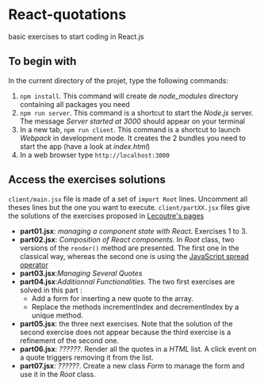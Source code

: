 # React-quotations
basic exercises to start coding in React.js
## To begin with
In the current directory of the projet, type the following commands:
1. `npm install`. This command will create de *node_modules* directory containing all packages you need
1. `npm run server`. This command is a shortcut to start the *Node.js* server. The message *Server started at 3000* should appear on your terminal
1. In a new tab, `npm run client`. This command is a shortcut to launch *Webpack* in development mode. It creates the 2 bundles you need to start the app (have a look at *index.html*)
1. In a web browser type `http://localhost:3000`
## Access the exercises solutions
`client/main.jsx` file is made of a set of `import Root` lines. Uncomment all theses lines but the one you want to execute.
`client/partXX.jsx` files give the solutions of the exercises proposed in [Lecoutre's pages](http://www.cril.univ-artois.fr/~lecoutre/#/courses)
- **part01.jsx**: *managing a component state with React*. Exercises 1 to 3.
- **part02.jsx**: *Composition of React components*. In *Root* class, two versions of the `render()` method are presented. The first one in the classical way, whereas the second one is using the [JavaScript spread operator](https://developer.mozilla.org/en-US/docs/Web/JavaScript/Reference/Operators/Spread_syntax)
- **part03.jsx**:*Managing Several Quotes*
- **part04.jsx**:*Additionnal Functionalities*. The two first exercises are solved in this part : 
  - Add a form for inserting a new quote to the array.
  - Replace the methods incrementIndex and decrementIndex by a unique method.
- **part05.jsx**: the three next exercises. Note that the solution of the second exercise does not appear because the third exercise is a refinement of the second one.
- **part06.jsx**: *??????*. Render all the quotes in a *HTML* list. A click event on a quote triggers removing it from the list.
- **part07.jsx**: *??????*. Create a new class *Form* to manage the form and use it in the *Root* class. 
